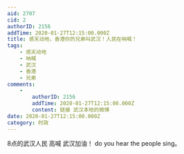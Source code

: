 ```yaml
---
aid: 2707
cid: 2
authorID: 2156
addTime: 2020-01-27T12:15:00.000Z
title: 感天动地，香港你的兄弟叫武汉！人民在呐喊！
tags:
    - 感天动地
    - 呐喊
    - 武汉
    - 香港
    - 兄弟
comments:
    -
        authorID: 2156
        addTime: 2020-01-27T12:15:00.000Z
        content: 链接 武汉本地的微博
date: 2020-01-27T12:15:00.000Z
category: 时政
---
```


8点的武汉人民 高喊 武汉加油！ do you hear the people sing。
